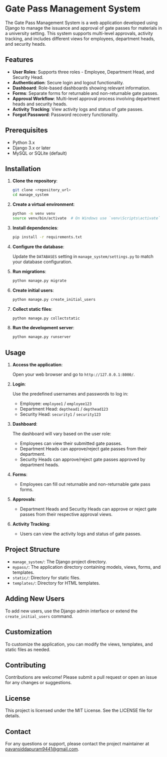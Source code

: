 # Gate Pass Management System

The Gate Pass Management System is a web application developed using Django to manage the issuance and approval of gate passes for materials in a university setting. This system supports multi-level approvals, activity tracking, and includes different views for employees, department heads, and security heads.

## Features

- **User Roles**: Supports three roles - Employee, Department Head, and Security Head.
- **Authentication**: Secure login and logout functionality.
- **Dashboard**: Role-based dashboards showing relevant information.
- **Forms**: Separate forms for returnable and non-returnable gate passes.
- **Approval Workflow**: Multi-level approval process involving department heads and security heads.
- **Activity Tracking**: View activity logs and status of gate passes.
- **Forgot Password**: Password recovery functionality.

## Prerequisites

- Python 3.x
- Django 3.x or later
- MySQL or SQLite (default)

## Installation

1. **Clone the repository**:

    ```bash
    git clone <repository_url>
    cd manage_system
    ```

2. **Create a virtual environment**:

    ```bash
    python -m venv venv
    source venv/bin/activate  # On Windows use `venv\Scripts\activate`
    ```

3. **Install dependencies**:

    ```bash
    pip install -r requirements.txt
    ```

4. **Configure the database**:

    Update the `DATABASES` setting in `manage_system/settings.py` to match your database configuration.

5. **Run migrations**:

    ```bash
    python manage.py migrate
    ```

6. **Create initial users**:

    ```bash
    python manage.py create_initial_users
    ```

7. **Collect static files**:

    ```bash
    python manage.py collectstatic
    ```

8. **Run the development server**:

    ```bash
    python manage.py runserver
    ```

## Usage

1. **Access the application**:

    Open your web browser and go to `http://127.0.0.1:8000/`.

2. **Login**:

    Use the predefined usernames and passwords to log in:
    
    - Employee: `employee1` / `employee123`
    - Department Head: `depthead1` / `depthead123`
    - Security Head: `security1` / `security123`

3. **Dashboard**:

    The dashboard will vary based on the user role:
    
    - Employees can view their submitted gate passes.
    - Department Heads can approve/reject gate passes from their department.
    - Security Heads can approve/reject gate passes approved by department heads.

4. **Forms**:

    - Employees can fill out returnable and non-returnable gate pass forms.

5. **Approvals**:

    - Department Heads and Security Heads can approve or reject gate passes from their respective approval views.

6. **Activity Tracking**:

    - Users can view the activity logs and status of gate passes.

## Project Structure

- `manage_system/`: The Django project directory.
- `mypass/`: The application directory containing models, views, forms, and templates.
- `static/`: Directory for static files.
- `templates/`: Directory for HTML templates.

## Adding New Users

To add new users, use the Django admin interface or extend the `create_initial_users` command.

## Customization

To customize the application, you can modify the views, templates, and static files as needed.

## Contributing

Contributions are welcome! Please submit a pull request or open an issue for any changes or suggestions.

## License

This project is licensed under the MIT License. See the LICENSE file for details.

## Contact

For any questions or support, please contact the project maintainer at pavansiddapuram9441@gmail.com.
